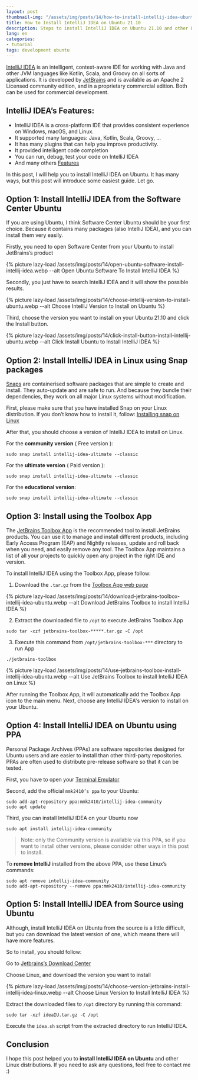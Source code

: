 ```yaml
---
layout: post
thumbnail-img: "/assets/img/posts/14/how-to-install-intellij-idea-ubuntu.webp"
title: How to Install IntelliJ IDEA on Ubuntu 21.10
description: Steps to install IntelliJ IDEA on Ubuntu 21.10 and other Linux distributions very easily.
lang: en
categories:
- tutorial
tags: development ubuntu
---
```


[IntelliJ IDEA](https://www.jetbrains.com/) is an intelligent, context-aware IDE for working with Java and other JVM languages like Kotlin, Scala, and Groovy on all sorts of applications. It is developed by [JetBrains](https://www.jetbrains.com/) and is available as an Apache 2 Licensed community edition, and in a proprietary commercial edition. Both can be used for commercial development.

<div class="bg-light sidebar-module sidebar-module-inset" id="toc"></div>

## IntelliJ IDEA’s Features:

* IntelliJ IDEA is a cross-platform IDE that provides consistent experience on Windows, macOS, and Linux.
* It supported many languages: Java, Kotlin, Scala, Groovy, …
* It has many plugins that can help you improve productivity.
* It provided intelligent code completion
* You can run, debug, test your code on IntelliJ IDEA
* And many others [Features](https://www.jetbrains.com/idea/features/)

In this post, I will help you to install IntelliJ IDEA on Ubuntu. It has many ways, but this post will introduce some easiest guide. Let go.

## Option 1: Install IntelliJ IDEA from the Software Center Ubuntu

If you are using Ubuntu, I think Software Center Ubuntu should be your first choice. Because it contains many packages (also IntelliJ IDEA), and you can install them very easily.

Firstly, you need to open Software Center from your Ubuntu to install JetBrains’s product

{% picture lazy-load /assets/img/posts/14/open-ubuntu-software-install-intellij-idea.webp --alt Open Ubuntu Software To Install IntelliJ IDEA %}

Secondly, you just have to search IntelliJ IDEA and it will show the possible results.

{% picture lazy-load /assets/img/posts/14/choose-intellij-version-to-install-ubuntu.webp --alt Choose IntelliJ Version to Install on Ubuntu %}

Third, choose the version you want to install on your Ubuntu 21.10 and click the Install button.

{% picture lazy-load /assets/img/posts/14/click-install-button-install-intellij-ubuntu.webp --alt Click Install Ubuntu to Install IntelliJ IDEA %}

## Option 2: Install IntelliJ IDEA in Linux using Snap packages

[Snaps](https://snapcraft.io/) are containerised software packages that are simple to create and install. They auto-update and are safe to run. And because they bundle their dependencies, they work on all major Linux systems without modification.

First, please make sure that you have installed Snap on your Linux distribution. If you don’t know how to install it, follow: [Installing snap on Linux](https://snapcraft.io/docs/installing-snap-on-ubuntu)

After that, you should choose a version of IntelliJ IDEA to install on Linux.

For the **community version** ( Free version ):

```
sudo snap install intellij-idea-ultimate --classic
```

For the **ultimate version** ( Paid version ):

```
sudo snap install intellij-idea-ultimate --classic
```

For the **educational version**:

```
sudo snap install intellij-idea-ultimate --classic
```

## Option 3: Install using the Toolbox App

The [JetBrains Toolbox App](https://www.jetbrains.com/toolbox-app/) is the recommended tool to install JetBrains products. You can use it to manage and install different products, including Early Access Program (EAP) and Nightly releases, update and roll back when you need, and easily remove any tool. The Toolbox App maintains a list of all your projects to quickly open any project in the right IDE and version.

To install IntelliJ IDEA using the Toolbox App, please follow:

1. Download the `.tar.gz` from the [Toolbox App web page](https://www.jetbrains.com/toolbox-app/)

{% picture lazy-load /assets/img/posts/14/download-jetbrains-toolbox-intellij-idea-ubuntu.webp --alt Download JetBrains Toolbox to install IntelliJ IDEA %} 

2. Extract the downloaded file to `/opt` to execute JetBrains Toolbox App

```
sudo tar -xzf jetbrains-toolbox-*****.tar.gz -C /opt
```

3. Execute this command from `/opt/jetbrains-toolbox-***` directory to run App

```
./jetbrains-toolbox
```

{% picture lazy-load /assets/img/posts/14/use-jetbrains-toolbox-install-intellij-idea-ubuntu.webp --alt Use JetBrains Toolbox to install IntelliJ IDEA on Linux %} 

After running the Toolbox App, it will automatically add the Toolbox App icon to the main menu. Next, choose any IntelliJ IDEA's version to install on your Ubuntu. 

## Option 4: Install IntelliJ IDEA on Ubuntu using PPA

Personal Package Archives (PPAs) are software repositories designed for Ubuntu users and are easier to install than other third-party repositories. PPAs are often used to distribute pre-release software so that it can be tested.

First, you have to open your [Terminal Emulator](https://tgbao.me/install-alacritty-terminal-emulator-ubuntu/)

Second, add the official `mmk2410’s ppa` to your Ubuntu:

```
sudo add-apt-repository ppa:mmk2410/intellij-idea-community
sudo apt update
```

Third, you can install IntelliJ IDEA on your Ubuntu now

```
sudo apt install intellij-idea-community
```

> Note: only the Community version is available via this PPA, so if you want to install other versions, please consider other ways in this post to install.

To **remove IntelliJ** installed from the above PPA, use these Linux’s commands:

```
sudo apt remove intellij-idea-community 
sudo add-apt-repository --remove ppa:mmk2410/intellij-idea-community
```

## Option 5: Install IntelliJ IDEA from Source using Ubuntu

Although, install IntelliJ IDEA on Ubuntu from the source is a little difficult, but you can download the latest version of one, which means there will have more features. 

So to install, you should follow:

Go to [Jetbrains’s Download Center](https://www.jetbrains.com/idea/download/)

Choose Linux, and download the version you want to install

{% picture lazy-load /assets/img/posts/14/choose-version-jetbrains-install-intellij-idea-linux.webp --alt Choose Linux Version to Install IntelliJ IDEA %}

Extract the downloaded files to `/opt` directory by running this command:

```
sudo tar -xzf ideaIU.tar.gz -C /opt
```

Execute the `idea.sh` script from the extracted directory to run IntelliJ IDEA.

## Conclusion

I hope this post helped you to **install IntelliJ IDEA on Ubuntu** and other Linux distributions. If you need to ask any questions, feel free to contact me :)